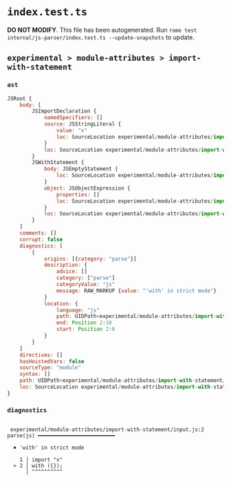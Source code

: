 # `index.test.ts`

**DO NOT MODIFY**. This file has been autogenerated. Run `rome test internal/js-parser/index.test.ts --update-snapshots` to update.

## `experimental > module-attributes > import-with-statement`

### `ast`

```javascript
JSRoot {
	body: [
		JSImportDeclaration {
			namedSpecifiers: []
			source: JSStringLiteral {
				value: "x"
				loc: SourceLocation experimental/module-attributes/import-with-statement/input.js 1:7-1:10
			}
			loc: SourceLocation experimental/module-attributes/import-with-statement/input.js 1:0-1:10
		}
		JSWithStatement {
			body: JSEmptyStatement {
				loc: SourceLocation experimental/module-attributes/import-with-statement/input.js 2:9-2:10
			}
			object: JSObjectExpression {
				properties: []
				loc: SourceLocation experimental/module-attributes/import-with-statement/input.js 2:6-2:8
			}
			loc: SourceLocation experimental/module-attributes/import-with-statement/input.js 2:0-2:10
		}
	]
	comments: []
	corrupt: false
	diagnostics: [
		{
			origins: [{category: "parse"}]
			description: {
				advice: []
				category: ["parse"]
				categoryValue: "js"
				message: RAW_MARKUP {value: "'with' in strict mode"}
			}
			location: {
				language: "js"
				path: UIDPath<experimental/module-attributes/import-with-statement/input.js>
				end: Position 2:10
				start: Position 2:0
			}
		}
	]
	directives: []
	hasHoistedVars: false
	sourceType: "module"
	syntax: []
	path: UIDPath<experimental/module-attributes/import-with-statement/input.js>
	loc: SourceLocation experimental/module-attributes/import-with-statement/input.js 1:0-3:0
}
```

### `diagnostics`

```

 experimental/module-attributes/import-with-statement/input.js:2 parse(js) ━━━━━━━━━━━━━━━━━━━━━━━━━

  ✖ 'with' in strict mode

    1 │ import "x"
  > 2 │ with ({});
      │ ^^^^^^^^^^


```
